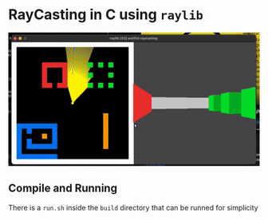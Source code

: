 # RayCasting in C using `raylib`
![showcase](showcase.gif)

## Compile and Running
There is a `run.sh` inside the `build` directory that can be runned for simplicity
